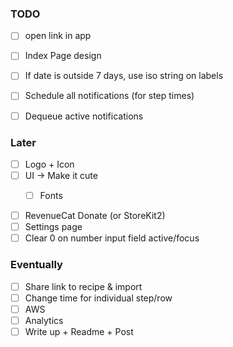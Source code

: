 ### TODO

- [ ] open link in app

- [ ] Index Page design

- [ ] If date is outside 7 days, use iso string on labels

- [ ] Schedule all notifications (for step times)
- [ ] Dequeue active notifications

### Later
- [ ] Logo + Icon
- [ ] UI -> Make it cute
  - [ ] Fonts


- [ ] RevenueCat Donate (or StoreKit2)
- [ ] Settings page
- [ ] Clear 0 on number input field active/focus

### Eventually
- [ ] Share link to recipe & import
- [ ] Change time for individual step/row
- [ ] AWS
- [ ] Analytics
- [ ] Write up + Readme + Post
